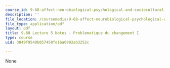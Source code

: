 ```yaml
---
course_id: 9-68-affect-neurobiological-psychological-and-sociocultural-counterparts-of-feelings-spring-2013
description: ''
file_location: /coursemedia/9-68-affect-neurobiological-psychological-and-sociocultural-counterparts-of-feelings-spring-2013/3849f9548b057450fe16a0902ab3252c_MIT9_68S13_Lect5.pdf
file_type: application/pdf
layout: pdf
title: 9.68 Lecture 5 Notes - Problematique du changement I
type: course
uid: 3849f9548b057450fe16a0902ab3252c

---
```

None